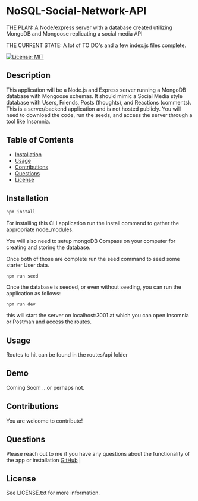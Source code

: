 # NoSQL-Social-Network-API

THE PLAN: A Node/express server with a database created utilizing MongoDB and Mongoose replicating a social media API

THE CURRENT STATE: A lot of TO DO's and a few index.js files complete.

[![License: MIT](https://img.shields.io/badge/License-MIT-yellow.svg)](https://opensource.org/licenses/MIT)

## Description 

This application will be a Node.js and Express server running a MongoDB database with Mongoose schemas. It should mimic a Social Media style database with Users, Friends, Posts (thoughts), and Reactions (comments). This is a server/backend application and is not hosted publicly. You will need to download the code, run the seeds, and access the server through a tool like Insomnia.


## Table of Contents

- [Installation](#installation)
- [Usage](#usage)
- [Contributions](#contributions)
- [Questions](#questions)
- [License](#license)

## Installation

```bash
npm install
```

  For installing this CLI application run the install command to gather the appropriate node_modules. 

  You will also need to setup mongoDB Compass on your computer for creating and storing the database. 

  Once both of those are complete run the seed command to seed some starter User data. 

  ```
npm run seed
  ```

  Once the database is seeded, or even without seeding, you can run the application as follows: 

  ```
  npm run dev
  ```

  this will start the server on localhost:3001 at which you can open Insomnia or Postman and access the routes. 


## Usage

Routes to hit can be found in the routes/api folder

## Demo

Coming Soon! ...or perhaps not.


## Contributions
  You are welcome to contribute!

## Questions
  Please reach out to me if you have any questions about the functionality of the app or installation
  [GitHub](https://github.com/JaKrau) |

## License
See LICENSE.txt for more information.
